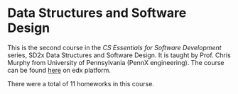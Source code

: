 # Data Structures and Software Design

This is the second course in the _CS Essentials for Software Development_ series, SD2x Data Structures and Software Design. It is taught by Prof. Chris Murphy from University of Pennsylvania (PennX engineering). The course can be found [here](https://courses.edx.org/courses/course-v1:PennX+SD2x+2T2019/) on edx platform.

There were a total of 11 homeworks in this course.
